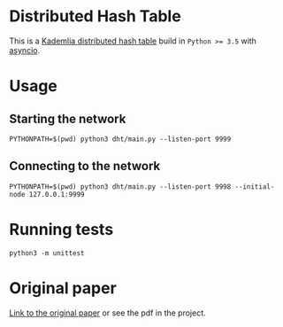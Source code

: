 # Distributed Hash Table

This is a [Kademlia distributed hash table](http://en.wikipedia.org/wiki/Kademlia) build in `Python >= 3.5` with [asyncio](https://docs.python.org/3.5/library/asyncio.html).


# Usage

## Starting the network

    PYTHONPATH=$(pwd) python3 dht/main.py --listen-port 9999

## Connecting to the network

    PYTHONPATH=$(pwd) python3 dht/main.py --listen-port 9998 --initial-node 127.0.0.1:9999

# Running tests

    python3 -m unittest

# Original paper

[Link to the original paper](https://pdos.csail.mit.edu/~petar/papers/maymounkov-kademlia-lncs.pdf) or see the pdf in the project.
